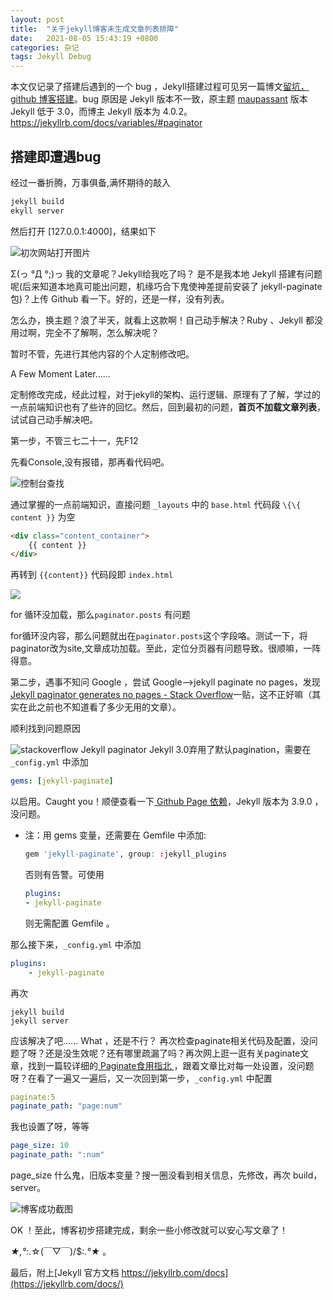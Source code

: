 ```yaml
---
layout: post
title:  "关于jekyll博客未生成文章列表排障"
date:   2021-08-05 15:43:19 +0800
categories: 杂记
tags: Jekyll Debug 
---
```

本文仅记录了搭建后遇到的一个 bug ，Jekyll搭建过程可见另一篇博文[留坑，github 博客搭建]()。bug 原因是 Jekyll 版本不一致，原主题 [maupassant](https://github.com/imkarl/maupassant-jekyll) 版本 Jekyll 低于 3.0，而博主 Jekyll 版本为 4.0.2。
https://jekyllrb.com/docs/variables/#paginator

## 搭建即遭遇bug
经过一番折腾，万事俱备,满怀期待的敲入

```cmd
jekyll build
ekyll server
```
然后打开 [127.0.0.1:4000]，结果如下

![初次网站打开图片](https://cdn.jsdelivr.net/gh/tristone95/imgs/2021/202108100901513.png)

Σ(っ °Д °;)っ 我的文章呢？Jekyll给我吃了吗？
是不是我本地 Jekyll 搭建有问题呢(后来知道本地真可能出问题，机缘巧合下鬼使神差提前安装了 jekyll-paginate 包)？上传 Github 看一下。好的，还是一样，没有列表。

怎么办，换主题？浪了半天，就看上这款啊！自己动手解决？Ruby 、Jekyll 都没用过啊，完全不了解啊，怎么解决呢？

暂时不管，先进行其他内容的个人定制修改吧。

A Few Moment Later......

定制修改完成，经此过程，对于jekyll的架构、运行逻辑、原理有了了解，学过的一点前端知识也有了些许的回忆。然后，回到最初的问题，**首页不加载文章列表**，试试自己动手解决吧。

第一步，不管三七二十一，先F12

先看Console,没有报错，那再看代码吧。

![控制台查找](https://cdn.jsdelivr.net/gh/tristone95/imgs/2021/202108100920090.png)

通过掌握的一点前端知识，直接问题 ```_layouts``` 中的 ```base.html``` 代码段 ```\{\{ content }}``` 为空

```html
<div class="content_container">
    {{ content }}
</div>
```

再转到 ```{{content}}``` 代码段即 ```index.html``` 

![](https://cdn.jsdelivr.net/gh/tristone95/imgs/2021/202108100933859.png)

for 循环没加载，那么```paginator.posts``` 有问题

for循环没内容，那么问题就出在```paginator.posts```这个字段咯。测试一下，将paginator改为site,文章成功加载。至此，定位分页器有问题导致。很顺嘛，一阵得意。

第二步，遇事不知问 Google ，尝试 Google-->jekyll paginate no pages，发现
[Jekyll paginator generates no pages - Stack Overflow](https://stackoverflow.com/questions/19308854/jekyll-paginator-generates-no-pages)一贴，这不正好嘛（其实在此之前也不知道看了多少无用的文章）。

顺利找到问题原因

![stackoverflow Jekyll paginator](https://cdn.jsdelivr.net/gh/tristone95/imgs/2021/202108101322096.png)
Jekyll 3.0弃用了默认pagination，需要在 ```_config.yml``` 中添加 
```yml
gems: [jekyll-paginate]
```
以启用。Caught you！顺便查看一下[ Github Page 依赖](https://pages.github.com/versions/)，Jekyll 版本为 3.9.0 ，没问题。

- 注：用 gems 变量，还需要在 Gemfile 中添加:
    ```r
    gem 'jekyll-paginate', group: :jekyll_plugins
    ```
    否则有告警。可使用
    ```yml
    plugins: 
    - jekyll-paginate
    ```
    则无需配置 Gemfile 。

那么接下来，```_config.yml``` 中添加
```yml
plugins: 
    - jekyll-paginate
```
再次
```
jekyll build
jekyll server
```
应该解决了吧...... What ，还是不行？
再次检查paginate相关代码及配置，没问题了呀？还是没生效呢？还有哪里疏漏了吗？再次网上逛一逛有关paginate文章，找到一篇较详细的[ Paginate食用指北 ](https://segmentfault.com/a/1190000007709682)，跟着文章比对每一处设置，没问题呀？在看了一遍又一遍后，又一次回到第一步，```_config.yml``` 中配置
```yml
paginate:5
paginate_path: "page:num"
```
我也设置了呀，等等
```yml
page_size: 10 
paginate_path: ":num"
```
page_size 什么鬼，旧版本变量？搜一圈没看到相关信息，先修改，再次 build，server。

![博客成功截图](https://cdn.jsdelivr.net/gh/tristone95/imgs/2021/202108110918627.png)

OK ！至此，博客初步搭建完成，剩余一些小修改就可以安心写文章了！

*★,°*:.☆(￣▽￣)/$:*.°★* 。

最后，附上[Jekyll 官方文档 https://jekyllrb.com/docs](https://jekyllrb.com/docs/)

